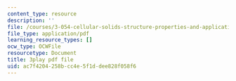 ```yaml
---
content_type: resource
description: ''
file: /courses/3-054-cellular-solids-structure-properties-and-applications-spring-2015/ac7f4204258bcc4e5f1ddee828f058f6_tdj84EV7BI.pdf
file_type: application/pdf
learning_resource_types: []
ocw_type: OCWFile
resourcetype: Document
title: 3play pdf file
uid: ac7f4204-258b-cc4e-5f1d-dee828f058f6
---
```

